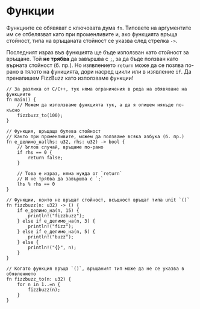 # Функции

Функциите се обявяват с ключовата дума `fn`. Типовете на аргументите им се
отбелязват като при променливите и, ако функцията връща стойност, типа на
връщаната стойност се указва след стрелка `->`.

Последният израз във функцията ще бъде използван като стойност за връщане. Той
**не трябва** да завършва с `;`, за да бъде ползван като върната стойност (б.
пр.). Но изявлението `return` може да се позлва по-рано в тялото на функцията,
дори насред цикли или в изявлениe `if`. Да пренапишем FizzBuzz като използваме
функции!

```rust,editable
// За разлика от C/C++, тук няма ограничения в реда на обявяване на функциите
fn main() {
    // Можем да използваме функцията тук, а да я опишем някъде по-късно
    fizzbuzz_to(100);
}

// Функция, връщаща булева стойност
// Както при променливите, можем да ползваме всяка азбука (б. пр.)
fn е_делимо_на(lhs: u32, rhs: u32) -> bool {
    // Ъглов случай, връщаме по-рано
    if rhs == 0 {
        return false;
    }

    // Това е израз, няма нужда от `return`
    // И не трябва да завършва с `;`
    lhs % rhs == 0
}

// Функции, които не връщат стойност, всъщност връщат типа unit `()`
fn fizzbuzz(n: u32) -> () {
    if е_делимо_на(n, 15) {
        println!("fizzbuzz");
    } else if е_делимо_на(n, 3) {
        println!("fizz");
    } else if е_делимо_на(n, 5) {
        println!("buzz");
    } else {
        println!("{}", n);
    }
}

// Когато функция връща `()`, връщаният тип може да не се указва в обявлението
fn fizzbuzz_to(n: u32) {
    for n in 1..=n {
        fizzbuzz(n);
    }
}
```
